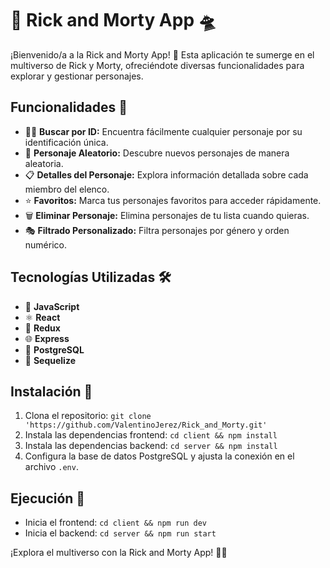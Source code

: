 # 🚀 Rick and Morty App 🛸

¡Bienvenido/a a la Rick and Morty App! 🌌 Esta aplicación te sumerge en el multiverso de Rick y Morty, ofreciéndote diversas funcionalidades para explorar y gestionar personajes.

## Funcionalidades 🌟

- 🕵️‍♂️ **Buscar por ID:** Encuentra fácilmente cualquier personaje por su identificación única.
- 🎲 **Personaje Aleatorio:** Descubre nuevos personajes de manera aleatoria.
- 📋 **Detalles del Personaje:** Explora información detallada sobre cada miembro del elenco.
- ⭐️ **Favoritos:** Marca tus personajes favoritos para acceder rápidamente.
- 🗑️ **Eliminar Personaje:** Elimina personajes de tu lista cuando quieras.
- 🎭 **Filtrado Personalizado:** Filtra personajes por género y orden numérico.

## Tecnologías Utilizadas 🛠️
- 🚀 **JavaScript** 
- ⚛️ **React** 
- 🔄 **Redux** 
- 🌐 **Express** 
- 🐘 **PostgreSQL** 
- 🎣 **Sequelize** 

## Instalación 🔧

1. Clona el repositorio: `git clone 'https://github.com/ValentinoJerez/Rick_and_Morty.git'`
2. Instala las dependencias frontend: `cd client && npm install`
3. Instala las dependencias backend: `cd server && npm install`
4. Configura la base de datos PostgreSQL y ajusta la conexión en el archivo `.env`.

## Ejecución 🚀

- Inicia el frontend: `cd client && npm run dev`
- Inicia el backend: `cd server && npm run start`

¡Explora el multiverso con la Rick and Morty App! 🚀👾
